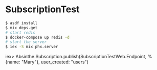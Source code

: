 # SubscriptionTest

```sh
$ asdf install
$ mix deps.get
# start redis
$ docker-compose up redis -d
# start the server
$ iex -S mix phx.server

```
iex> Absinthe.Subscription.publish(SubscriptionTestWeb.Endpoint, %{name: "Mary"}, user_created: "users")
```
